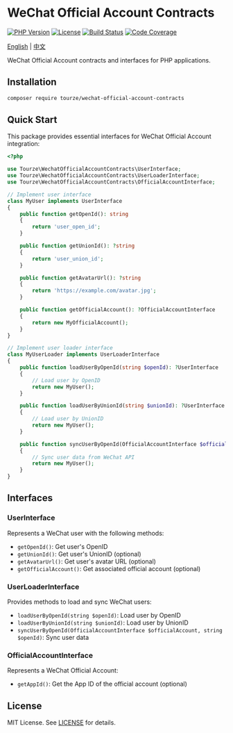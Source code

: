 # WeChat Official Account Contracts

[![PHP Version](https://img.shields.io/badge/php-%3E%3D8.1-blue)](https://php.net)
[![License](https://img.shields.io/badge/license-MIT-green)](LICENSE)
[![Build Status](https://img.shields.io/badge/build-passing-brightgreen)](https://github.com/tourze/php-monorepo)
[![Code Coverage](https://img.shields.io/badge/coverage-100%25-brightgreen)](https://github.com/tourze/php-monorepo)

[English](README.md) | [中文](README.zh-CN.md)

WeChat Official Account contracts and interfaces for PHP applications.

## Installation

```bash
composer require tourze/wechat-official-account-contracts
```

## Quick Start

This package provides essential interfaces for WeChat Official Account integration:

```php
<?php

use Tourze\WechatOfficialAccountContracts\UserInterface;
use Tourze\WechatOfficialAccountContracts\UserLoaderInterface;
use Tourze\WechatOfficialAccountContracts\OfficialAccountInterface;

// Implement user interface
class MyUser implements UserInterface
{
    public function getOpenId(): string
    {
        return 'user_open_id';
    }

    public function getUnionId(): ?string
    {
        return 'user_union_id';
    }

    public function getAvatarUrl(): ?string
    {
        return 'https://example.com/avatar.jpg';
    }

    public function getOfficialAccount(): ?OfficialAccountInterface
    {
        return new MyOfficialAccount();
    }
}

// Implement user loader interface
class MyUserLoader implements UserLoaderInterface
{
    public function loadUserByOpenId(string $openId): ?UserInterface
    {
        // Load user by OpenID
        return new MyUser();
    }

    public function loadUserByUnionId(string $unionId): ?UserInterface
    {
        // Load user by UnionID
        return new MyUser();
    }

    public function syncUserByOpenId(OfficialAccountInterface $officialAccount, string $openId): ?UserInterface
    {
        // Sync user data from WeChat API
        return new MyUser();
    }
}
```

## Interfaces

### UserInterface

Represents a WeChat user with the following methods:

- `getOpenId()`: Get user's OpenID
- `getUnionId()`: Get user's UnionID (optional)
- `getAvatarUrl()`: Get user's avatar URL (optional)
- `getOfficialAccount()`: Get associated official account (optional)

### UserLoaderInterface

Provides methods to load and sync WeChat users:

- `loadUserByOpenId(string $openId)`: Load user by OpenID
- `loadUserByUnionId(string $unionId)`: Load user by UnionID
- `syncUserByOpenId(OfficialAccountInterface $officialAccount, string $openId)`: Sync user data

### OfficialAccountInterface

Represents a WeChat Official Account:

- `getAppId()`: Get the App ID of the official account (optional)

## License

MIT License. See [LICENSE](LICENSE) for details.